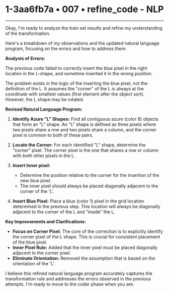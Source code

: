 # 1-3aa6fb7a • 007 • refine_code - NLP

---
Okay, I'm ready to analyze the train set results and refine my understanding of the transformation.

Here's a breakdown of my observations and the updated natural language program, focusing on the errors and how to address them:

**Analysis of Errors:**

The previous code failed to correctly insert the blue pixel in the right location in the L-shape, and sometime inserted it in the wrong position.

The problem exists in the logic of the inserting the blue pixel, not the definition of the L. It assumes the "corner" of the L is always at the coordinate with smallest values (first element after the object sort). However, the L shape may be rotated.

**Revised Natural Language Program:**

1.  **Identify Azure "L" Shapes:** Find all contiguous azure (color 8) objects that form an "L" shape. An "L" shape is defined as three pixels where two pixels share a row and two pixels share a column, and the corner pixel is common to both of these pairs.

2.  **Locate the Corner:** For each identified "L" shape, determine the "corner" pixel. The corner pixel is the one that shares a row or column with *both* other pixels in the L.

3. **Insert Inner pixel:**
    *   Determine the position relative to the corner for the insertion of the new blue pixel.
    *   The inner pixel should always be placed diagonally adjacent to the corner of the 'L'.

4.  **Insert Blue Pixel:** Place a blue (color 1) pixel in the grid location determined in the previous step. This location will always be diagonally adjacent to the corner of the L and "inside" the L.

**Key Improvements and Clarifications:**

*   **Focus on Corner Pixel:** The core of the correction is to explicitly identify the corner pixel of the L shape. This is crucial for consistent placement of the blue pixel.
*   **Inner Pixel Rule:** Added that the inner pixel must be placed diagonally adjacent to the corner pixel.
*   **Eliminate Orientation:** Removed the assumption that is based on the orientation of the 'L'.

I believe this refined natural language program accurately captures the transformation rule and addresses the errors observed in the previous attempts. I'm ready to move to the coder phase when you are.

